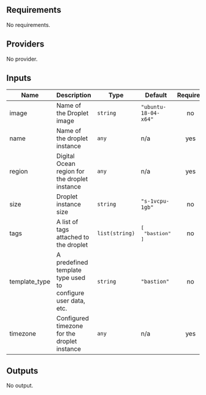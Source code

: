 ## Requirements

No requirements.

## Providers

No provider.

## Inputs

| Name | Description | Type | Default | Required |
|------|-------------|------|---------|:--------:|
| image | Name of the Droplet image | `string` | `"ubuntu-18-04-x64"` | no |
| name | Name of the droplet instance | `any` | n/a | yes |
| region | Digital Ocean region for the droplet instance | `any` | n/a | yes |
| size | Droplet instance size | `string` | `"s-1vcpu-1gb"` | no |
| tags | A list of tags attached to the droplet | `list(string)` | <pre>[<br>  "bastion"<br>]</pre> | no |
| template\_type | A predefined template type used to configure user data, etc. | `string` | `"bastion"` | no |
| timezone | Configured timezone for the droplet instance | `any` | n/a | yes |

## Outputs

No output.

